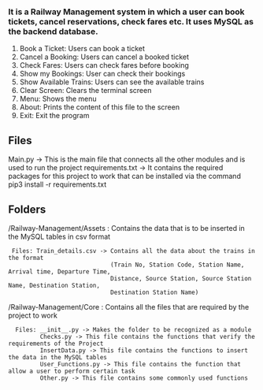 ### It is a Railway Management system in which a user can book tickets, cancel reservations, check fares etc. It uses MySQL as the backend database.

1. Book a Ticket: Users can book a ticket
2. Cancel a Booking: Users can cancel a booked ticket
3. Check Fares: Users can check fares before booking
4. Show my Bookings: User can check their bookings
5. Show Available Trains: Users can see the available trains
6. Clear Screen: Clears the terminal screen
7. Menu: Shows the menu
8. About: Prints the content of this file to the screen
9. Exit: Exit the program

## Files

Main.py -> This is the main file that connects all the other modules and is used to run the project
requirements.txt -> It contains the required packages for this project to work that can be installed via the command pip3 install -r requirements.txt

## Folders

/Railway-Management/Assets : Contains the data that is to be inserted in the MySQL tables in csv format

     Files: Train_details.csv -> Contains all the data about the trains in the format 
                                 (Train No, Station Code, Station Name, Arrival time, Departure Time, 
                                 Distance, Source Station, Source Station Name, Destination Station, 
                                 Destination Station Name)

/Railway-Management/Core :  Contains all the files that are required by the project to work

      Files: __init__.py -> Makes the folder to be recognized as a module
             Checks.py -> This file contains the functions that verify the requirements of the Project
             InsertData.py -> This file contains the functions to insert the data in the MySQL tables
             User_Functions.py -> This file contains the function that allow a user to perform certain task
             Other.py -> This file contains some commonly used functions
